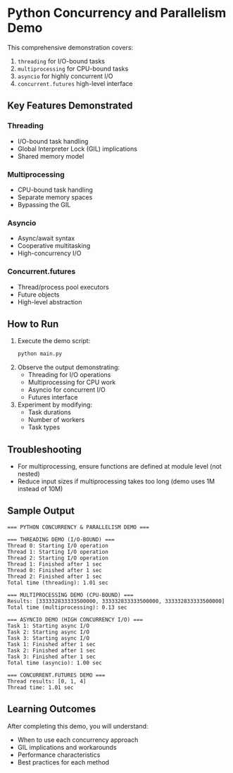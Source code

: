 # Python Concurrency and Parallelism Demo

This comprehensive demonstration covers:

1. `threading` for I/O-bound tasks
2. `multiprocessing` for CPU-bound tasks
3. `asyncio` for highly concurrent I/O
4. `concurrent.futures` high-level interface

## Key Features Demonstrated

### Threading

- I/O-bound task handling
- Global Interpreter Lock (GIL) implications
- Shared memory model

### Multiprocessing

- CPU-bound task handling
- Separate memory spaces
- Bypassing the GIL

### Asyncio

- Async/await syntax
- Cooperative multitasking
- High-concurrency I/O

### Concurrent.futures

- Thread/process pool executors
- Future objects
- High-level abstraction

## How to Run

1. Execute the demo script:
   ```bash
   python main.py
   ```
2. Observe the output demonstrating:
   - Threading for I/O operations
   - Multiprocessing for CPU work
   - Asyncio for concurrent I/O
   - Futures interface
3. Experiment by modifying:
   - Task durations
   - Number of workers
   - Task types

## Troubleshooting

- For multiprocessing, ensure functions are defined at module level (not nested)
- Reduce input sizes if multiprocessing takes too long (demo uses 1M instead of 10M)

## Sample Output

```
=== PYTHON CONCURRENCY & PARALLELISM DEMO ===

=== THREADING DEMO (I/O-BOUND) ===
Thread 0: Starting I/O operation
Thread 1: Starting I/O operation
Thread 2: Starting I/O operation
Thread 1: Finished after 1 sec
Thread 0: Finished after 1 sec
Thread 2: Finished after 1 sec
Total time (threading): 1.01 sec

=== MULTIPROCESSING DEMO (CPU-BOUND) ===
Results: [333332833333500000, 333332833333500000, 333332833333500000]
Total time (multiprocessing): 0.13 sec

=== ASYNCIO DEMO (HIGH CONCURRENCY I/O) ===
Task 1: Starting async I/O
Task 2: Starting async I/O
Task 3: Starting async I/O
Task 1: Finished after 1 sec
Task 2: Finished after 1 sec
Task 3: Finished after 1 sec
Total time (asyncio): 1.00 sec

=== CONCURRENT.FUTURES DEMO ===
Thread results: [0, 1, 4]
Thread time: 1.01 sec
```

## Learning Outcomes

After completing this demo, you will understand:

- When to use each concurrency approach
- GIL implications and workarounds
- Performance characteristics
- Best practices for each method
